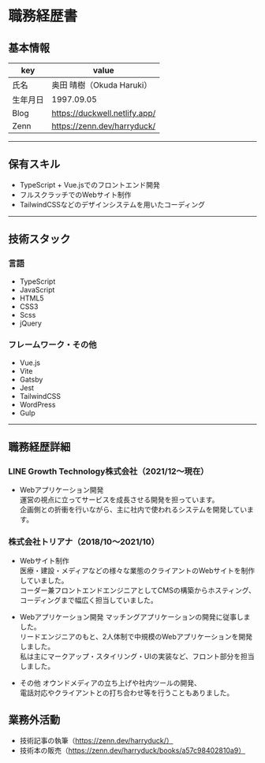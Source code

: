 # 職務経歴書

## 基本情報

|key|value|
|---|---|
|氏名|奥田 晴樹（Okuda Haruki）|
|生年月日|1997.09.05|
|Blog|https://duckwell.netlify.app/|
|Zenn|https://zenn.dev/harryduck/|

---

## 保有スキル

- TypeScript + Vue.jsでのフロントエンド開発
- フルスクラッチでのWebサイト制作
- TailwindCSSなどのデザインシステムを用いたコーディング

---

## 技術スタック

### 言語

- TypeScript
- JavaScript
- HTML5
- CSS3
- Scss
- jQuery

### フレームワーク・その他

- Vue.js
- Vite
- Gatsby
- Jest
- TailwindCSS
- WordPress
- Gulp

---

## 職務経歴詳細

### LINE Growth Technology株式会社（2021/12〜現在）

- Webアプリケーション開発  
運営の視点に立ってサービスを成長させる開発を担っています。  
企画側との折衝を行いながら、主に社内で使われるシステムを開発しています。  

### 株式会社トリアナ（2018/10〜2021/10）

- Webサイト制作  
医療・建設・メディアなどの様々な業態のクライアントのWebサイトを制作していました。  
コーダー兼フロントエンドエンジニアとしてCMSの構築からホスティング、コーディングまで幅広く担当していました。  

- Webアプリケーション開発
マッチングアプリケーションの開発に従事しました。  
リードエンジニアのもと、2人体制で中規模のWebアプリケーションを開発しました。  
私は主にマークアップ・スタイリング・UIの実装など、フロント部分を担当しました。  

- その他
オウンドメディアの立ち上げや社内ツールの開発、  
電話対応やクライアントとの打ち合わせ等を行うこともありました。  

## 業務外活動

- 技術記事の執筆（https://zenn.dev/harryduck/）
- 技術本の販売（https://zenn.dev/harryduck/books/a57c98402810a9）